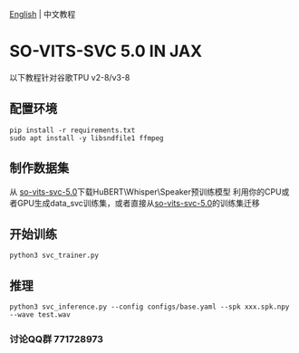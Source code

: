 [English](https://github.com/flyingblackshark/jax-so-vits-svc-5.0/blob/Main-5/README.md) | 中文教程
# SO-VITS-SVC 5.0 IN JAX
以下教程针对谷歌TPU v2-8/v3-8

## 配置环境
	pip install -r requirements.txt
	sudo apt install -y libsndfile1 ffmpeg
## 制作数据集
从 [so-vits-svc-5.0](https://github.com/PlayVoice/so-vits-svc-5.0)下载HuBERT\Whisper\Speaker预训练模型
利用你的CPU或者GPU生成data_svc训练集，或者直接从[so-vits-svc-5.0](https://github.com/PlayVoice/so-vits-svc-5.0)的训练集迁移
## 开始训练
	python3 svc_trainer.py
## 推理
	python3 svc_inference.py --config configs/base.yaml --spk xxx.spk.npy --wave test.wav

### 讨论QQ群 771728973